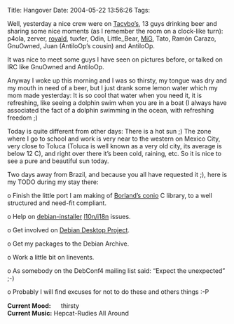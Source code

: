 Title: Hangover
Date: 2004-05-22 13:56:26
Tags: 

<p>Well, yesterday a nice crew were on <a href="http://www.tacvbo.net/">Tacvbo&#8217;s</a>, 13 guys drinking beer and sharing some nice moments (as I remember the room on a clock-like turn): p4ola, zerver, <a href="http://www.royald.org/">royald</a>, tuxfer, Odín, Little_Bear, <a href="http://www.mig-29.net/">MiG</a>, Tato, Ramón Carazo, GnuOwned, Juan (AntiloOp&#8217;s cousin) and AntiloOp.</p>

<p>It was nice to meet some guys I have seen on pictures before, or talked on IRC like GnuOwned and AntiloOp.</p>

<p>Anyway I woke up this morning and I was so thirsty, my tongue was dry and my mouth in need of a beer, but I just drank some lemon water which my mom made yesterday: It is so cool that water when you need it, it is refreshing, like seeing a dolphin swim when you are in a boat (I always have associated the fact of a dolphin swimming in the ocean, with refreshing freedom ;)</p>

<p>Today is quite different from other days: There is a hot sun ;) The zone where I go to school and work is very near to the western on Mexico City, very close to Toluca (Toluca is well known as a very old city, its average is below 12&#160;C), and right over there it&#8217;s been cold, raining, etc. So it is nice to see a pure and beautiful sun today.</p>

<p>Two days away from Brazil, and because you all have requested it ;), here is my TODO during my stay there:</p>

<p>o Finish the little port I am making of <a href="http://c.conclase.net/Borland/libreria.php?lib=conio">Borland&#8217;s conio</a> C library, to a well structured and need-fit compliant.</p>

<p>o Help on <a href="http://www.debian.org/devel/debian-installer/">debian-installer</a> <a href="http://people.debian.org/%7Eseppy/d-i/translation-status.html">l10n/i18n</a> issues.</p>

<p>o Get involved on <a href="http://www.debian.org/devel/debian-desktop/">Debian Desktop Project</a>.</p>

<p>o Get my packages to the Debian Archive.</p>

<p>o Work a little bit on linevents.</p>

<p>o As somebody on the DebConf4 mailing list said: &#8220;Expect the unexpected&#8221; ;-)</p>

<p>o Probably I will find excuses for not to do these and others things :-P</p>

<p><strong>Current Mood:</strong> <img width="15" height="15" src="http://stat.livejournal.com/img/mood/growf/smileys/hot.gif"/> thirsty<br/><strong>Current Music:</strong> Hepcat-Rudies All Around</p>
